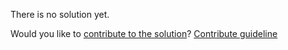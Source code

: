 
There is no solution yet.

Would you like to [contribute to the solution](https://github.com/BFEdev/BFE.dev-solutions/blob/main/typescript/implement-tonumber-t_en.md)? [Contribute guideline](https://github.com/BFEdev/BFE.dev-solutions#how-to-contribute)
